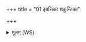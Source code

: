+++
title = "01 इयत्तिका शकुन्तिका"

+++
<details><summary>मूलम् (WS)</summary>

इयत्तिका शकुन्तिका सका जघास ते विषम् । तु. ऋ.१.१९१.११  
माहं मृषि मो असौ पुरुषो मृत ।  
स च न मरति मा वयं मराम ।  
आरे अस्य योजनं हरिष्ठा मधु त्वा मधुला करत् ॥ १ ॥
</details>
